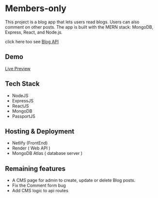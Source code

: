 
# Members-only

This project is a blog app that lets users read blogs. Users can also comment on other posts. The app is built with the MERN stack: MongoDB, Express, React, and Node.js.

click here too see [Blog API](https://github.com/Himesh9512/Blog-api)

## Demo

[Live Preview](https://65217012a57be4089c1a69f6--stalwart-pegasus-a282ee.netlify.app/)


## Tech Stack

- NodeJS
- ExpressJS
- ReactJS
- MongoDB
- PassportJS

## Hosting & Deployment

- Netlify (FrontEnd)
- Render ( Web API )
- MongoDB Atlas ( database server )
## Remaining features

- A CMS page for admin to create, update or delete Blog posts.
- Fix the Comment form bug
- Add CMS logic to api routes

